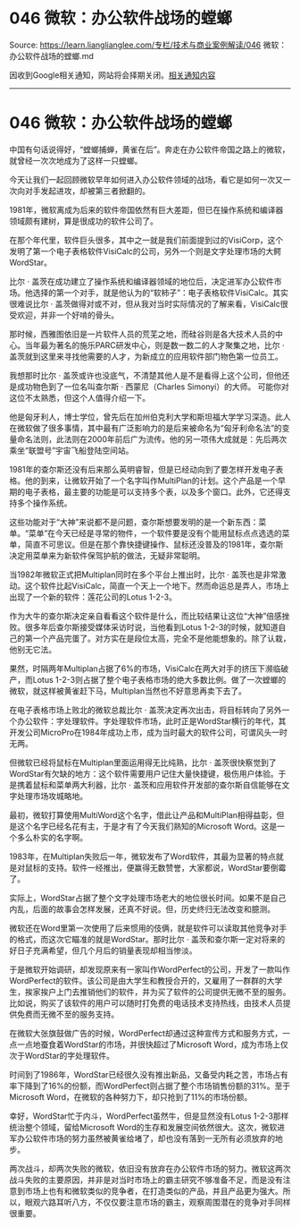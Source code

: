# 046 微软：办公软件战场的螳螂 

Source: https://learn.lianglianglee.com/专栏/技术与商业案例解读/046 微软：办公软件战场的螳螂.md

因收到Google相关通知，网站将会择期关闭。[相关通知内容](https://lumendatabase.org/notices/44265620)

---

# 046 微软：办公软件战场的螳螂

中国有句话说得好，“螳螂捕蝉，黄雀在后”。奔走在办公软件帝国之路上的微软，就曾经一次次地成为了这样一只螳螂。

今天让我们一起回顾微软早年如何进入办公软件领域的战场，看它是如何一次又一次向对手发起进攻，却被第三者掀翻的。

1981年，微软离成为后来的软件帝国依然有巨大差距，但已在操作系统和编译器领域颇有建树，算是很成功的软件公司了。

在那个年代里，软件巨头很多，其中之一就是我们前面提到过的VisiCorp，这个发明了第一个电子表格软件VisiCalc的公司，另外一个则是文字处理市场的大鳄WordStar。

比尔 · 盖茨在成功建立了操作系统和编译器领域的地位后，决定进军办公软件市场。他选择的第一个对手，就是他认为的“软柿子”：电子表格软件VisiCalc。其实很难说比尔 · 盖茨做得对或不对，但从我对当时实际情况的了解来看，VisiCalc很受欢迎，并非一个好啃的骨头。

那时候，西雅图依旧是一片软件人员的荒芜之地，而硅谷则是各大技术人员的中心。当年最为著名的施乐PARC研发中心，则是数一数二的人才聚集之地，比尔 · 盖茨就到这里来寻找他需要的人才，为新成立的应用软件部门物色第一位员工。

我想那时比尔 · 盖茨或许也没底气，不清楚其他人是不是看得上这个公司，但他还是成功物色到了一位名叫查尔斯 · 西蒙尼（Charles Simonyi）的大师。 可能你对这位不太熟悉，但这个人值得介绍一下。

他是匈牙利人，博士学位，曾先后在加州伯克利大学和斯坦福大学学习深造。此人在微软做了很多事情，其中最有广泛影响力的是后来被命名为“匈牙利命名法”的变量命名法则，此法则在2000年前后广为流传。他的另一项伟大成就是：先后两次乘坐“联盟号”宇宙飞船登陆空间站。

1981年的查尔斯还没有后来那么英明睿智，但是已经动向到了要怎样开发电子表格。他的到来，让微软开始了一个名字叫作MultiPlan的计划。这个产品是一个早期的电子表格，最主要的功能是可以支持多个表，以及多个窗口。此外，它还得支持多个操作系统。

这些功能对于“大神”来说都不是问题，查尔斯想要发明的是一个新东西：菜单。“菜单”在今天已经是寻常的物件，一个软件要是没有个能用鼠标点点选选的菜单，简直不可思议。但是在那个靠快捷键操作、鼠标还没普及的1981年，查尔斯决定用菜单来为新软件保驾护航的做法，无疑非常聪明。

当1982年微软正式把Multiplan同时在多个平台上推出时，比尔 · 盖茨也是非常激动。这个软件比起VisiCalc，简直一个天上一个地下。然而命运总是弄人，市场上出现了一个新的软件：莲花公司的Lotus 1-2-3。

作为大牛的查尔斯决定亲自看看这个软件是什么，而比较结果让这位“大神”倍感挫败。很多年后查尔斯接受媒体采访时说，当他看到Lotus 1-2-3的时候，就知道自己的第一个产品完蛋了。对方实在是段位太高，完全不是他能想象的。除了认栽，他别无它法。

果然，时隔两年Multiplan占据了6%的市场，VisiCalc在两大对手的挤压下濒临破产，而Lotus 1-2-3则占据了整个电子表格市场的绝大多数比例。做了一次螳螂的微软，就这样被黄雀赶下马，Multiplan当然也不好意思再卖下去了。

在电子表格市场上败北的微软总裁比尔 · 盖茨决定再次出击，将目标转向了另外一个办公软件：字处理软件。字处理软件市场，此时正是WordStar横行的年代，其开发公司MicroPro在1984年成功上市，成为当时最大的软件公司，可谓风头一时无两。

但微软已经将鼠标在Multiplan里面运用得无比纯熟，比尔 · 盖茨很快察觉到了WordStar有欠缺的地方：这个软件需要用户记住大量快捷键，极伤用户体验。于是携着鼠标和菜单两大利器，比尔 · 盖茨和应用软件开发部的查尔斯自信能够在文字处理市场攻城略地。

最初，微软打算使用MultiWord这个名字，借此让产品和MultiPlan相得益彰，但是这个名字已经名花有主，于是才有了今天我们熟知的Microsoft Word。这是一个多么朴实的名字啊。

1983年，在Multiplan失败后一年，微软发布了Word软件，其最为显著的特点就是对鼠标的支持。软件一经推出，便赢得无数赞誉，大家都说，WordStar要倒霉了。

实际上，WordStar占据了整个文字处理市场老大的地位很长时间。如果不是自己内乱，后面的故事会怎样发展，还真不好说。但，历史终归无法改变和臆测。

微软还在Word里第一次使用了后来惯用的伎俩，就是软件可以读取其他竞争对手的格式，而这次它瞄准的就是WordStar。那时比尔 · 盖茨和查尔斯一定对将来的好日子充满希望，但几个月后的销量表现却相当惨淡。

于是微软开始调研，却发现原来有一家叫作WordPerfect的公司，开发了一款叫作WordPerfect的软件。该公司是由大学生和教授合开的，又雇用了一群群的大学生，挨家挨户上门去推销他们的软件，并为买了软件的公司提供无微不至的服务。比如说，购买了该软件的用户可以随时打免费的电话技术支持热线，由技术人员提供免费而无微不至的服务支持。

在微软大张旗鼓做广告的时候，WordPerfect却通过这种宣传方式和服务方式，一点一点地蚕食着WordStar的市场，并很快超过了Microsoft Word，成为市场上仅次于WordStar的字处理软件。

时间到了1986年，WordStar已经很久没有推出新品，又备受内耗之苦，市场占有率下降到了16%的份额，而WordPerfect则占据了整个市场销售份额的31%。至于Microsoft Word，在微软的各种努力下，却只抢到了11%的市场份额。

幸好，WordStar忙于内斗，WordPerfect虽然牛，但是显然没有Lotus 1-2-3那样统治整个领域，留给Microsoft Word的生存和发展空间依然很大。这次，微软进军办公软件市场的努力虽然被黄雀给堵了，却也没有落到一无所有必须放弃的地步。

两次战斗，却两次失败的微软，依旧没有放弃在办公软件市场的努力。微软这两次战斗失败的主要原因，并非是对当时市场上的霸主研究不够准备不足，而是没有注意到市场上也有和微软类似的竞争者，在打造类似的产品，并且产品更为强大。所以，眼观六路耳听八方，不仅仅要注意市场的霸主，观察周围潜在的竞争对手同样很重要。